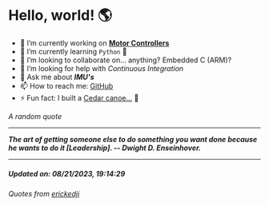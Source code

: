 # Hello, world! 🌎


- 🔧 I’m currently working on [**Motor Controllers**](https://github.com/kyleRhess/MicroMotor)
- 🌱 I’m currently learning `Python` **🐍**
- 👯 I’m looking to collaborate on... anything? Embedded C (ARM)?
- 🤔 I’m looking for help with *Continuous Integration*
- 💬 Ask me about ***IMU's***
- 📫 How to reach me: [GitHub](https://github.com/kyleRhess)
- ⚡ Fun fact: I built a [Cedar canoe...](https://kylerhess.github.io/canoe.html) 🛶

_A random quote_
___
***The art of getting someone else to do something you want done because he
wants to do it [Leadership].
-- Dwight D. Enseinhover.***
___
##### Updated on: 08/21/2023, 19:14:29
###### Quotes from [erickedji](https://gist.github.com/erickedji/68802)